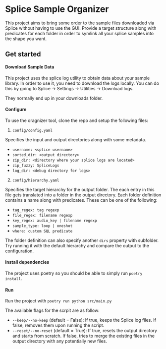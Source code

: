 # Splice Sample Organizer

This project aims to bring some order to the sample files downloaded via Splice without having to use the GUI. Provide a target structure along with predicates for each folder in order to symlink all your splice samples into the shape you want.

## Get started

#### Download Sample Data

This project uses the splice log utility to obtain data about your sample library. In order to use it, you need to download the logs locally. You can do this by going to Splice -> Settings -> Utilities -> Download logs.

They normally end up in your downloads folder.

#### Configure

To use the oragnizer tool, clone the repo and setup the following files:

1. `config/config.yaml`

Specifies the input and output directories along with some metadata. 

- `username: <splice username>`
- `sorted_dir: <output directory>`
- `zip_dir: <directory where your splice logs are located>`
- `zip_fuzzy: SpliceLogs`
- `log_dir: <debug directory for logs>`

2. `config/hierarchy.yaml`

Specifies the target hierarchy for the output folder. The each entry in this file gets translated into a folder in the output directory. Each folder definition contains a name along with predicates. These can be one of the following:

- `tag_regex: tag regexp`
- `file_regex: filename regexp`
- `key_regex: audio_key | filename regexp`
- `sample_type: loop | oneshot`
- `where: custom SQL predicate`

The folder definition can also specify another `dirs` property with subfolder. Try running it with the default hierarchy and compare the output to the configuration.

#### Install dependencies

The project uses poetry so you should be able to simply run `poetry install`.

#### Run

Run the project with `poetry run python src/main.py`

The available flags for the scrpit are as follow:

- `--keep/--no-keep` (default = False): If true, keeps the Splice log files. If false, removes them upon running the script.
- `--reset/--no-reset` (default = True): If true, resets the output directory and starts from scratch. If false, tries to merge the existing files in the output directory with any potentially new files.

